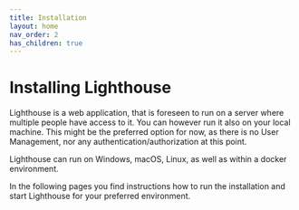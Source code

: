 ```yaml
---
title: Installation
layout: home
nav_order: 2
has_children: true
---
```


# Installing Lighthouse
Lighthouse is a web application, that is foreseen to run on a server where multiple people have access to it. You can however run it also on your local machine. This might be the preferred option for now, as there is no User Management, nor any authentication/authorization at this point.

Lighthouse can run on Windows, macOS, Linux, as well as within a docker environment.

In the following pages you find instructions how to run the installation and start Lighthouse for your preferred environment.
